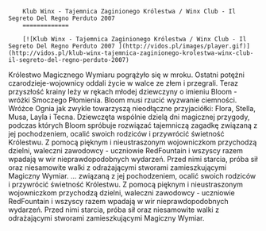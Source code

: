 
        Klub Winx - Tajemnica Zaginionego Królestwa / Winx Club - Il Segreto Del Regno Perduto 2007 
        =============
        
        [![Klub Winx - Tajemnica Zaginionego Królestwa / Winx Club - Il Segreto Del Regno Perduto 2007 ](http://vidos.pl/images/player.gif)](http://vidos.pl/klub-winx-tajemnica-zaginionego-krolestwa-winx-club-il-segreto-del-regno-perduto-2007)
        
        
 Królestwo Magicznego Wymiaru pogrążyło się w mroku. Ostatni potężni czarodzieje-wojownicy oddali życie w walce ze złem i przegrali. Teraz przyszłość krainy leży w rękach młodej dziewczyny o imieniu Bloom - wróżki Smoczego Płomienia. Bloom musi rzucić wyzwanie ciemności. Wróżce Ognia jak zwykle towarzyszą nieodłączne przyjaciółki: Flora, Stella, Musa, Layla i Tecna. Dziewczęta wspólnie dzielą dni magicznej przygody, podczas których Bloom spróbuje rozwiązać tajemniczą zagadkę związaną z jej pochodzeniem, ocalić swoich rodziców i przywrócić świetność Królestwu. Z pomocą pięknym i nieustraszonym wojowniczkom przychodzą dzielni, waleczni zawodowcy - uczniowie RedFountain i wszyscy razem wpadają w wir nieprawdopodobnych wydarzeń. Przed nimi starcia, próba sił oraz niesamowite walki z odrażającymi stworami zamieszkującymi Magiczny Wymiar.  ... związaną z jej pochodzeniem, ocalić swoich rodziców i przywrócić świetność Królestwu. Z pomocą pięknym i nieustraszonym wojowniczkom przychodzą dzielni, waleczni zawodowcy - uczniowie RedFountain i wszyscy razem wpadają w wir nieprawdopodobnych wydarzeń. Przed nimi starcia, próba sił oraz niesamowite walki z odrażającymi stworami zamieszkującymi Magiczny Wymiar.
    